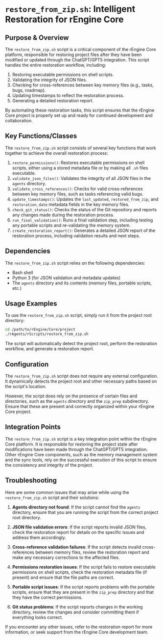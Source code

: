 # `restore_from_zip.sh`: Intelligent Restoration for rEngine Core

## Purpose & Overview

The `restore_from_zip.sh` script is a critical component of the rEngine Core platform, responsible for restoring project files after they have been modified or updated through the ChatGPT/GPT5 integration. This script handles the entire restoration workflow, including:

1. Restoring executable permissions on shell scripts.
2. Validating the integrity of JSON files.
3. Checking for cross-references between key memory files (e.g., tasks, bugs, roadmap).
4. Updating timestamps to reflect the restoration process.
5. Generating a detailed restoration report.

By automating these restoration tasks, this script ensures that the rEngine Core project is properly set up and ready for continued development and collaboration.

## Key Functions/Classes

The `restore_from_zip.sh` script consists of several key functions that work together to achieve the overall restoration process:

1. `restore_permissions()`: Restores executable permissions on shell scripts, either using a stored metadata file or by making all `.sh` files executable.
2. `validate_json_files()`: Validates the integrity of all JSON files in the `agents` directory.
3. `validate_cross_references()`: Checks for valid cross-references between key memory files, such as tasks referencing valid bugs.
4. `update_timestamps()`: Updates the `last_updated`, `restored_from_zip`, and `restoration_date` metadata fields in the key memory files.
5. `check_git_status()`: Checks the status of the Git repository and reports any changes made during the restoration process.
6. `run_final_validation()`: Runs a final validation step, including testing any portable scripts and re-validating the memory system.
7. `create_restoration_report()`: Generates a detailed JSON report of the restoration process, including validation results and next steps.

## Dependencies

The `restore_from_zip.sh` script relies on the following dependencies:

- Bash shell
- Python 3 (for JSON validation and metadata updates)
- The `agents` directory and its contents (memory files, portable scripts, etc.)

## Usage Examples

To use the `restore_from_zip.sh` script, simply run it from the project root directory:

```bash
cd /path/to/rEngine/Core/project
./rAgents/rScripts/restore_from_zip.sh
```

The script will automatically detect the project root, perform the restoration workflow, and generate a restoration report.

## Configuration

The `restore_from_zip.sh` script does not require any external configuration. It dynamically detects the project root and other necessary paths based on the script's location.

However, the script does rely on the presence of certain files and directories, such as the `agents` directory and the `zip_prep` subdirectory. Ensure that these are present and correctly organized within your rEngine Core project.

## Integration Points

The `restore_from_zip.sh` script is a key integration point within the rEngine Core platform. It is responsible for restoring the project state after modifications have been made through the ChatGPT/GPT5 integration. Other rEngine Core components, such as the memory management system and the sync tools, rely on the successful execution of this script to ensure the consistency and integrity of the project.

## Troubleshooting

Here are some common issues that may arise while using the `restore_from_zip.sh` script and their solutions:

1. **Agents directory not found**: If the script cannot find the `agents` directory, ensure that you are running the script from the correct project root directory.

1. **JSON file validation errors**: If the script reports invalid JSON files, check the restoration report for details on the specific issues and address them accordingly.

1. **Cross-reference validation failures**: If the script detects invalid cross-references between memory files, review the restoration report and make any necessary corrections to the affected files.

1. **Permissions restoration issues**: If the script fails to restore executable permissions on shell scripts, check the restoration metadata file (if present) and ensure that the file paths are correct.

1. **Portable script issues**: If the script reports problems with the portable scripts, ensure that they are present in the `zip_prep` directory and that they have the correct permissions.

1. **Git status problems**: If the script reports changes in the working directory, review the changes and consider committing them if everything looks correct.

If you encounter any other issues, refer to the restoration report for more information, or seek support from the rEngine Core development team.
